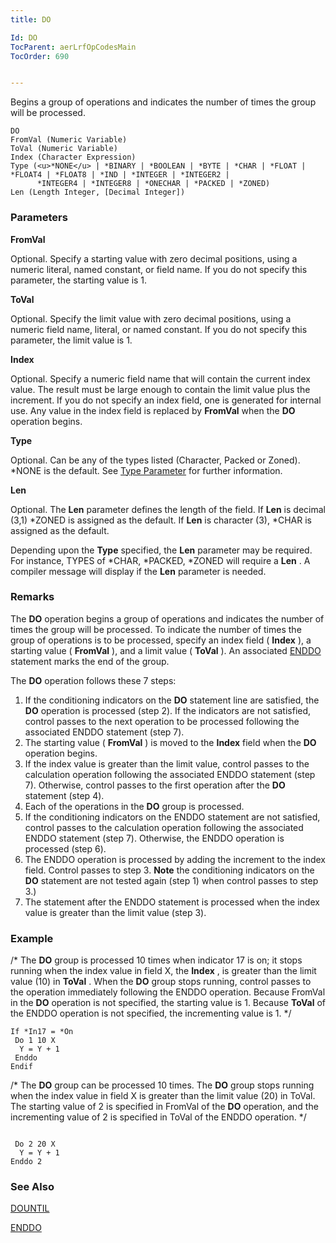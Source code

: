```yaml
---
title: DO

Id: DO
TocParent: aerLrfOpCodesMain
TocOrder: 690


---
```


Begins a group of operations and indicates the number of times the group will be processed. 

```
DO 
FromVal (Numeric Variable)
ToVal (Numeric Variable)
Index (Character Expression)
Type (<u>*NONE</u> | *BINARY | *BOOLEAN | *BYTE | *CHAR | *FLOAT | *FLOAT4 | *FLOAT8 | *IND | *INTEGER | *INTEGER2 | 
      *INTEGER4 | *INTEGER8 | *ONECHAR | *PACKED | *ZONED)
Len (Length Integer, [Decimal Integer])
```

### Parameters

**FromVal** 

Optional. Specify a starting value with zero decimal positions, using a numeric literal, named constant, or field name. If you do not specify this parameter, the starting value is 1.


**ToVal** 

Optional. Specify the limit value with zero decimal positions, using a numeric field name, literal, or named constant. If you do not specify this parameter, the limit value is 1.


**Index** 

Optional. Specify a numeric field name that will contain the current index value. The result must be large enough to contain the limit value plus the increment. If you do not specify an index field, one is generated for internal use. Any value in the index field is replaced by **FromVal** when the **DO** operation begins.


**Type** 

Optional. Can be any of the types listed (Character, Packed or Zoned). *NONE is the default. See [Type Parameter](Type_Parameter.html) for further information.


**Len** 

Optional. The **Len** parameter defines the length of the field. If **Len** is decimal (3,1) *ZONED is assigned as the default. If **Len** is character (3), *CHAR is assigned as the default. 

Depending upon the **Type** specified, the **Len** parameter may be required. For instance, TYPES of *CHAR, *PACKED, *ZONED will require a **Len** . A compiler message will display if the **Len** parameter is needed.


### Remarks
The **DO** operation begins a group of operations and indicates the number of times the group will be processed. To indicate the number of times the group of operations is to be processed, specify an index field ( **Index** ), a starting value ( **FromVal** ), and a limit value ( **ToVal** ). An associated [ENDDO](ENDDO.html) statement marks the end of the group. 

The **DO** operation follows these 7 steps: 

1. If the conditioning indicators on the **DO** statement line are satisfied, the **DO** operation is processed (step 2). If the indicators are not satisfied, control passes to the next operation to be processed following the associated ENDDO statement (step 7).
2. The starting value ( **FromVal** ) is moved to the **Index** field when the **DO** operation begins.
3. If the index value is greater than the limit value, control passes to the calculation operation following the associated ENDDO statement (step 7). Otherwise, control passes to the first operation after the **DO** statement (step 4).
4. Each of the operations in the **DO** group is processed.
5. If the conditioning indicators on the ENDDO statement are not satisfied, control passes to the calculation operation following the associated ENDDO statement (step 7). Otherwise, the ENDDO operation is processed (step 6).
6. The ENDDO operation is processed by adding the increment to the index field. Control passes to step 3. **Note** the conditioning indicators on the **DO** statement are not tested again (step 1) when control passes to step 3.)
7. The statement after the ENDDO statement is processed when the index value is greater than the limit value (step 3).

### Example
/* The **DO** group is processed 10 times when indicator 17 is on; it stops running when the index value in field X, the **Index** , is greater than the limit value (10) in **ToVal** . When the **DO** group stops running, control passes to the operation immediately following the ENDDO operation. Because FromVal in the **DO** operation is not specified, the starting value is 1. Because **ToVal** of the ENDDO operation is not specified, the incrementing value is 1. */ 

```
If *In17 = *On 
 Do 1 10 X
  Y = Y + 1 
 Enddo
Endif
```

/* The **DO** group can be processed 10 times. The **DO** group stops running when the index value in field X is greater than the limit value (20) in ToVal. The starting value of 2 is specified in FromVal of the **DO** operation, and the incrementing value of 2 is specified in ToVal of the ENDDO operation. */ 

```

 Do 2 20 X
  Y = Y + 1
Enddo 2
```

### See Also
[DOUNTIL](DOUNTIL.html)

[ENDDO](ENDDO.html) 
